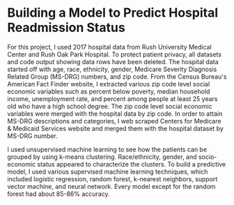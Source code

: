 # Building a Model to Predict Hospital Readmission Status

For this project, I used 2017 hospital data from Rush University Medical Center and Rush Oak Park Hospital. To protect patient privacy, all
datasets and code output showing data rows have been deleted. The hospital data started off with age, race, ethnicity, gender, 
Medicare Severity Diagnosis Related Group (MS-DRG) numbers, and zip code. From the Census Bureau's American Fact Finder website, 
I extracted various zip code level social economic variables such as percent below poverty, median household income, unemployment rate, 
and percent among people at least 25 years old who have a high school degree. The zip code level social economic variables were merged 
with the hospital data by zip code. In order to attain MS-DRG descriptions and categories, I web scraped Centers for Medicare & Medicaid 
Services website and merged them with the hospital dataset by MS-DRG number. 

I used unsupervised machine learning to see how the patients can be grouped by using k-means clustering. Race/ethnicity, gender, and
socio-economic status appeared to characterize the clusters. To build a predictive model, I used various supervised machine learning 
techniques, which included logistic regression, random forest, k-nearest neighbors, support vector machine, and neural network. Every model
except for the random forest had about 85-86% accuracy. 
